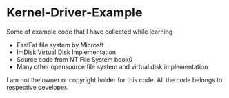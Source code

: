 # Kernel-Driver-Example
Some of example code that I have collected while learning

+ FastFat file system by Microsft
+ ImDisk Virtual Disk Implementation
+ Source code from NT File System book0
+ Many other opensource file system and virtual disk implementation 

I am not the owner or copyright holder for this code. All the code belongs to respective developer.

